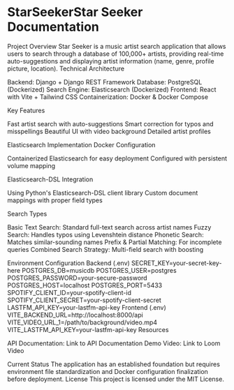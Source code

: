 # StarSeekerStar Seeker Documentation
Project Overview
Star Seeker is a music artist search application that allows users to search through a database of 100,000+ artists, providing real-time auto-suggestions and displaying artist information (name, genre, profile picture, location).
Technical Architecture

Backend: Django + Django REST Framework
Database: PostgreSQL (Dockerized)
Search Engine: Elasticsearch (Dockerized)
Frontend: React with Vite + Tailwind CSS
Containerization: Docker & Docker Compose

Key Features

Fast artist search with auto-suggestions
Smart correction for typos and misspellings
Beautiful UI with video background
Detailed artist profiles

Elasticsearch Implementation
Docker Configuration

Containerized Elasticsearch for easy deployment
Configured with persistent volume mapping

Elasticsearch-DSL Integration

Using Python's Elasticsearch-DSL client library
Custom document mappings with proper field types

Search Types

Basic Text Search: Standard full-text search across artist names
Fuzzy Search: Handles typos using Levenshtein distance
Phonetic Search: Matches similar-sounding names
Prefix & Partial Matching: For incomplete queries
Combined Search Strategy: Multi-field search with boosting

Environment Configuration
Backend (.env)
SECRET_KEY=your-secret-key-here
POSTGRES_DB=musicdb
POSTGRES_USER=postgres
POSTGRES_PASSWORD=your-secure-password
POSTGRES_HOST=localhost
POSTGRES_PORT=5433
SPOTIFY_CLIENT_ID=your-spotify-client-id
SPOTIFY_CLIENT_SECRET=your-spotify-client-secret
LASTFM_API_KEY=your-lastfm-api-key
Frontend (.env)
VITE_BACKEND_URL=http://localhost:8000/api
VITE_VIDEO_URL_1=/path/to/background/video.mp4
VITE_LASTFM_API_KEY=your-lastfm-api-key
Resources

API Documentation: Link to API Documentation
Demo Video: Link to Loom Video

Current Status
The application has an established foundation but requires environment file standardization and Docker configuration finalization before deployment.
License
This project is licensed under the MIT License.
